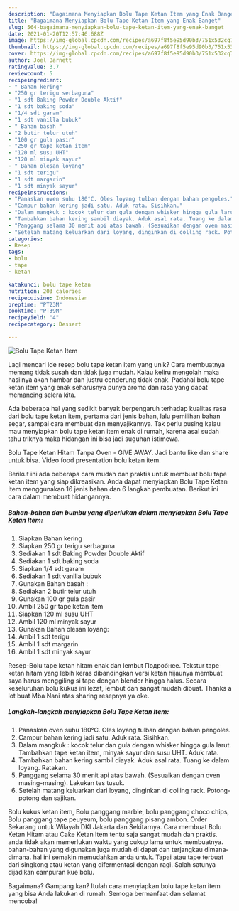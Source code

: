 ```yaml
---
description: "Bagaimana Menyiapkan Bolu Tape Ketan Item yang Enak Banget"
title: "Bagaimana Menyiapkan Bolu Tape Ketan Item yang Enak Banget"
slug: 564-bagaimana-menyiapkan-bolu-tape-ketan-item-yang-enak-banget
date: 2021-01-20T12:57:46.688Z
image: https://img-global.cpcdn.com/recipes/a697f8f5e95d90b3/751x532cq70/bolu-tape-ketan-item-foto-resep-utama.jpg
thumbnail: https://img-global.cpcdn.com/recipes/a697f8f5e95d90b3/751x532cq70/bolu-tape-ketan-item-foto-resep-utama.jpg
cover: https://img-global.cpcdn.com/recipes/a697f8f5e95d90b3/751x532cq70/bolu-tape-ketan-item-foto-resep-utama.jpg
author: Joel Barnett
ratingvalue: 3.7
reviewcount: 5
recipeingredient:
- " Bahan kering"
- "250 gr terigu serbaguna"
- "1 sdt Baking Powder Double Aktif"
- "1 sdt baking soda"
- "1/4 sdt garam"
- "1 sdt vanilla bubuk"
- " Bahan basah "
- "2 butir telur utuh"
- "100 gr gula pasir"
- "250 gr tape ketan item"
- "120 ml susu UHT"
- "120 ml minyak sayur"
- " Bahan olesan loyang"
- "1 sdt terigu"
- "1 sdt margarin"
- "1 sdt minyak sayur"
recipeinstructions:
- "Panaskan oven suhu 180°C. Oles loyang tulban dengan bahan pengoles."
- "Campur bahan kering jadi satu. Aduk rata. Sisihkan."
- "Dalam mangkuk : kocok telur dan gula dengan whisker hingga gula larut. Tambahkan tape ketan item, minyak sayur dan susu UHT. Aduk rata."
- "Tambahkan bahan kering sambil diayak. Aduk asal rata. Tuang ke dalam loyang. Ratakan."
- "Panggang selama 30 menit api atas bawah. (Sesuaikan dengan oven masing-masing). Lakukan tes tusuk."
- "Setelah matang keluarkan dari loyang, dinginkan di colling rack. Potong-potong dan sajikan."
categories:
- Resep
tags:
- bolu
- tape
- ketan

katakunci: bolu tape ketan 
nutrition: 203 calories
recipecuisine: Indonesian
preptime: "PT23M"
cooktime: "PT39M"
recipeyield: "4"
recipecategory: Dessert

---
```



![Bolu Tape Ketan Item](https://img-global.cpcdn.com/recipes/a697f8f5e95d90b3/751x532cq70/bolu-tape-ketan-item-foto-resep-utama.jpg)

Lagi mencari ide resep bolu tape ketan item yang unik? Cara membuatnya memang tidak susah dan tidak juga mudah. Kalau keliru mengolah maka hasilnya akan hambar dan justru cenderung tidak enak. Padahal bolu tape ketan item yang enak seharusnya punya aroma dan rasa yang dapat memancing selera kita.

Ada beberapa hal yang sedikit banyak berpengaruh terhadap kualitas rasa dari bolu tape ketan item, pertama dari jenis bahan, lalu pemilihan bahan segar, sampai cara membuat dan menyajikannya. Tak perlu pusing kalau mau menyiapkan bolu tape ketan item enak di rumah, karena asal sudah tahu triknya maka hidangan ini bisa jadi suguhan istimewa.

Bolu Tape Ketan Hitam Tanpa Oven - GIVE AWAY. Jadi bantu like dan share untuk bisa. Video food presentation bolu ketan item.


Berikut ini ada beberapa cara mudah dan praktis untuk membuat bolu tape ketan item yang siap dikreasikan. Anda dapat menyiapkan Bolu Tape Ketan Item menggunakan 16 jenis bahan dan 6 langkah pembuatan. Berikut ini cara dalam membuat hidangannya.

<!--inarticleads1-->

##### Bahan-bahan dan bumbu yang diperlukan dalam menyiapkan Bolu Tape Ketan Item:

1. Siapkan  Bahan kering
1. Siapkan 250 gr terigu serbaguna
1. Sediakan 1 sdt Baking Powder Double Aktif
1. Sediakan 1 sdt baking soda
1. Siapkan 1/4 sdt garam
1. Sediakan 1 sdt vanilla bubuk
1. Gunakan  Bahan basah :
1. Sediakan 2 butir telur utuh
1. Gunakan 100 gr gula pasir
1. Ambil 250 gr tape ketan item
1. Siapkan 120 ml susu UHT
1. Ambil 120 ml minyak sayur
1. Gunakan  Bahan olesan loyang:
1. Ambil 1 sdt terigu
1. Ambil 1 sdt margarin
1. Ambil 1 sdt minyak sayur


Resep-Bolu tape ketan hitam enak dan lembut Подробнее. Tekstur tape ketan hitam yang lebih keras dibandingkan versi ketan hijaunya membuat saya harus menggiling si tape dengan blender hingga halus. Secara keseluruhan bolu kukus ini lezat, lembut dan sangat mudah dibuat. Thanks a lot buat Mba Nani atas sharing resepnya ya oke. 

<!--inarticleads2-->

##### Langkah-langkah menyiapkan Bolu Tape Ketan Item:

1. Panaskan oven suhu 180°C. Oles loyang tulban dengan bahan pengoles.
1. Campur bahan kering jadi satu. Aduk rata. Sisihkan.
1. Dalam mangkuk : kocok telur dan gula dengan whisker hingga gula larut. Tambahkan tape ketan item, minyak sayur dan susu UHT. Aduk rata.
1. Tambahkan bahan kering sambil diayak. Aduk asal rata. Tuang ke dalam loyang. Ratakan.
1. Panggang selama 30 menit api atas bawah. (Sesuaikan dengan oven masing-masing). Lakukan tes tusuk.
1. Setelah matang keluarkan dari loyang, dinginkan di colling rack. Potong-potong dan sajikan.


Bolu kukus ketan item, Bolu panggang marble, bolu panggang choco chips, Bolu panggang tape peuyeum, bolu panggang pisang ambon. Order Sekarang untuk Wilayah DKI Jakarta dan Sekitarnya. Cara membuat Bolu Ketan Hitam atau Cake Ketan Item tentu saja sangat mudah dan praktis. anda tidak akan memerlukan waktu yang cukup lama untuk membuatnya. bahan-bahan yang digunakan juga mudah di dapat dan terjangkau dimana-dimana. hal ini semakin memudahkan anda untuk. Tapai atau tape terbuat dari singkong atau ketan yang difermentasi dengan ragi. Salah satunya dijadikan campuran kue bolu. 

Bagaimana? Gampang kan? Itulah cara menyiapkan bolu tape ketan item yang bisa Anda lakukan di rumah. Semoga bermanfaat dan selamat mencoba!
